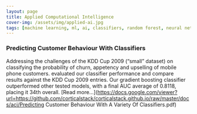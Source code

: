 ```yaml
---
layout: page
title: Applied Computational Intelligence
cover-img: /assets/img/applied-ai.jpg
tags: [machine learning, ml, ai, classifiers, random forest, neural networks, decision tree]
---
```

### Predicting Customer Behaviour With Classifiers
Addressing the challenges of the KDD Cup 2009 (“small” dataset) on classifying the probability of churn, appetency and 
upselling of mobile phone customers.  evaluated our classifier performance and compare results against the KDD Cup 2009 
entries. Our gradient boosting classifier outperformed other tested models, with a final AUC average of 0.8118, placing 
it 34th overall. [Read more...](https://docs.google.com/viewer?url=https://github.com/corticalstack/corticalstack.github.io/raw/master/docs/aci/Predicting Customer Behaviour With A Variety Of Classifiers.pdf)
